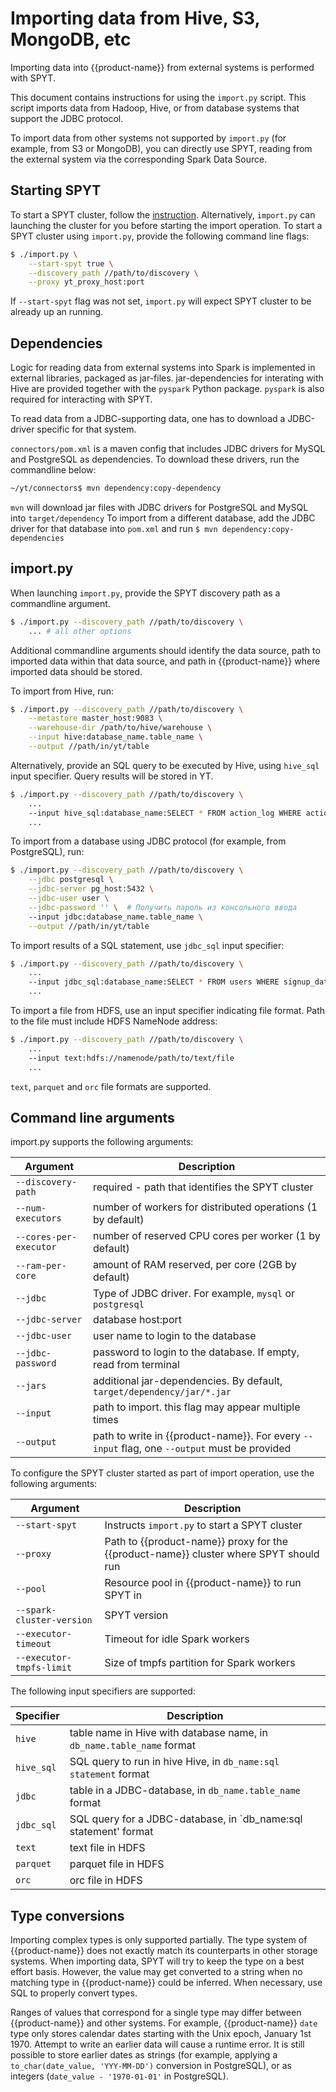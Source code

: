 # Importing data from Hive, S3, MongoDB, etc

Importing data into {{product-name}} from external systems is performed with SPYT.

This document contains instructions for using the `import.py` script. This script imports data from Hadoop, Hive, or from database systems that support the JDBC protocol.

To import data from other systems not supported by `import.py` (for example, from S3 or MongoDB), you can directly use SPYT, reading from the external system via the corresponding Spark Data Source.

## Starting SPYT

To start a SPYT cluster, follow the [instruction](./data-processing/spyt/launch.md).
Alternatively, `import.py` can launching the cluster for you before starting the import operation. To start a SPYT cluster using `import.py`, provide the following command line flags:

```bash
$ ./import.py \
    --start-spyt true \
    --discovery_path //path/to/discovery \
    --proxy yt_proxy_host:port
```
If `--start-spyt` flag was not set, `import.py` will expect SPYT cluster to be already up an running.

## Dependencies

Logic for reading data from external systems into Spark is implemented in external libraries, packaged as jar-files. jar-dependencies for interating with Hive are provided together with the `pyspark` Python package. `pyspark` is also required for interacting with SPYT.

To read data from a JDBC-supporting data, one has to download a JDBC-driver specific for that system.

`connectors/pom.xml` is a maven config that includes JDBC drivers for MySQL and PostgreSQL as dependencies. To download these drivers, run the commandline below:

```bash
~/yt/connectors$ mvn dependency:copy-dependency
```

`mvn` will download jar files with JDBC drivers for PostgreSQL and MySQL into `target/dependency`
To import from a different database, add the JDBC driver for that database into `pom.xml` and run `$ mvn dependency:copy-dependencies`

## import.py

When launching `import.py`, provide the SPYT discovery path as a commandline argument.

```bash
$ ./import.py --discovery_path //path/to/discovery \
    ... # all other options
```

Additional commandline arguments should identify the data source, path to imported data within that data source, and path in {{product-name}} where imported data should be stored.

To import from Hive, run:

```bash
$ ./import.py --discovery_path //path/to/discovery \
    --metastore master_host:9083 \
    --warehouse-dir /path/to/hive/warehouse \
    --input hive:database_name.table_name \
    --output //path/in/yt/table
```

Alternatively, provide an SQL query to be executed by Hive, using `hive_sql` input specifier. Query results will be stored in YT.
```bash
$ ./import.py --discovery_path //path/to/discovery \
    ...
    --input hive_sql:database_name:SELECT * FROM action_log WHERE action_date > '2023-01-01' \
    ...
```

To import from a database using JDBC protocol (for example, from PostgreSQL), run:

```bash
$ ./import.py --discovery_path //path/to/discovery \
    --jdbc postgresql \
    --jdbc-server pg_host:5432 \
    --jdbc-user user \
    --jdbc-password '' \  # Получить пароль из консольного ввода
    --input jdbc:database_name.table_name \
    --output //path/in/yt/table
```

To import results of a SQL statement, use `jdbc_sql` input specifier:

```bash
$ ./import.py --discovery_path //path/to/discovery \
    ...
    --input jdbc_sql:database_name:SELECT * FROM users WHERE signup_date > '2023-01-01' \
    ...
```

To import a file from HDFS, use an input specifier indicating file format. Path to the file must include HDFS NameNode address:

```bash
$ ./import.py --discovery_path //path/to/discovery \
    ...
    --input text:hdfs://namenode/path/to/text/file
    ...
```

`text`, `parquet` and `orc` file formats are supported.

## Command line arguments

import.py supports the following arguments:

| **Argument** | Description |
| ----------| --------- |
| `--discovery-path` | required - path that identifies the SPYT cluster |
| `--num-executors` | number of workers for distributed operations (1 by default) |
| `--cores-per-executor` | number of reserved CPU cores per worker (1 by default) |
| `--ram-per-core` | amount of RAM reserved, per core (2GB by default) |
| `--jdbc` | Type of JDBC driver. For example, `mysql` or `postgresql` |
| `--jdbc-server` | database host:port |
| `--jdbc-user` | user name to login to the database |
| `--jdbc-password` | password to login to the database. If empty, read from terminal |
| `--jars` | additional jar-dependencies. By default, `target/dependency/jar/*.jar` |
| `--input` | path to import. this flag may appear multiple times |
| `--output` | path to write in {{product-name}}. For every `--input` flag, one `--output` must be provided |

To configure the SPYT cluster started as part of import operation, use the following arguments:

| **Argument** | Description |
| ----------| --------- |
| `--start-spyt` | Instructs `import.py` to start a SPYT cluster |
| `--proxy` | Path to {{product-name}} proxy for the {{product-name}} cluster where SPYT should run |
| `--pool` | Resource pool in {{product-name}} to run SPYT in |
| `--spark-cluster-version` | SPYT version |
| `--executor-timeout` | Timeout for idle Spark workers |
| `--executor-tmpfs-limit` | Size of tmpfs partition for Spark workers |

The following input specifiers are supported:

| **Specifier** | Description |
| ----------| --------- |
| `hive` | table name in Hive with database name, in `db_name.table_name` format |
| `hive_sql` | SQL query to run in hive Hive, in `db_name:sql statement` format |
| `jdbc` | table in a JDBC-database, in `db_name.table_name` format |
| `jdbc_sql` | SQL query for a JDBC-database, in `db_name:sql statement' format |
| `text` | text file in HDFS |
| `parquet` | parquet file in HDFS |
| `orc` | orc file in HDFS |

## Type conversions

Importing complex types is only supported partially. The type system of {{product-name}} does not exactly match its counterparts in other storage systems. When importing data, SPYT will try to keep the type on a best effort basis. However, the value may get converted to a string when no matching type in {{product-name}} could be inferred. When necessary, use SQL to properly convert types.

Ranges of values that correspond for a single type may differ between {{product-name}} and other systems. For example, {{product-name}} `date` type only stores calendar dates starting with the Unix epoch, January 1st 1970. Attempt to write an earlier data will cause a runtime error. It is still possible to store earlier dates as strings (for example, applying a `to_char(date_value, 'YYY-MM-DD')` conversion in PostgreSQL), or as integers (`date_value - '1970-01-01'` in PostgreSQL).
